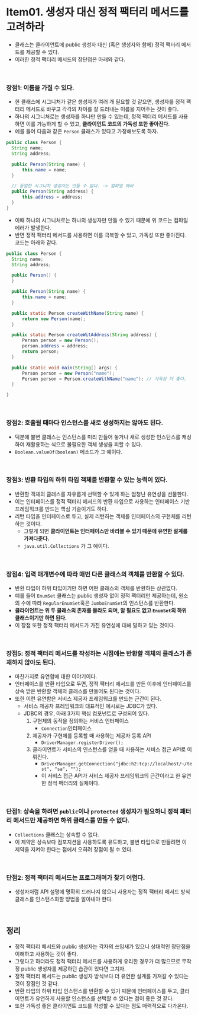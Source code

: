# Item01. 생성자 대신 정적 팩터리 메서드를 고려하라
- 클래스는 클라이언트에 public 생성자 대신 (혹은 생성자와 함께) 정적 팩터리 메서드를 제공할 수 있다.
- 이러한 정적 팩터리 메서드의 장단점은 아래와 같다.

<br>

### 장점1: 이름을 가질 수 있다.
- 한 클래스에 시그니처가 같은 생성자가 여러 개 필요할 것 같으면, 생성자를 정적 팩터리 메서드로 바꾸고 각각의 차이를 잘 드러내는 이름을 지어주는 것이 좋다.
- 하나의 시그니처로는 생성자를 하나만 만들 수 있는데, 정적 팩터리 메서드를 사용하면 이를 가능하게 할 수 있고, **클라이언트 코드의 가독성 또한 좋아진다**.
- 예를 들어 다음과 같은 `Person` 클래스가 있다고 가정해보도록 하자.
```java
public class Person {
  String name;
  String address;

  public Person(String name) {
      this.name = name;
  }

  // 동일한 시그니처 생성자는 만들 수 없다. -> 컴파일 에러
  public Person(String address) {
      this.address = address;
  }
}
```
- 이때 하나의 시그니처로는 하나의 생성자만 만들 수 있기 때문에 위 코드는 컴파일 에러가 발생한다.
- 반면 정적 팩터리 메서드를 사용하면 이를 극복할 수 있고, 가독성 또한 좋아진다. 코드는 아래와 같다.
```java
public class Person {
  String name;
  String address;

  public Person() {
  }

  public Person(String name) {
      this.name = name;
  }

  public static Person createWithName(String name) {
      return new Person(name);
  }

  public static Person createWitAddress(String address) {
      Person person = new Person();
      person.address = address;
      return person;
  }

  public static void main(String[] args) {
      Person person = new Person("name");
      Person person = Person.createWithName("name"); // 가독성 더 좋다.
  }

}
```
<br>

### 장점2: 호출될 때마다 인스턴스를 새로 생성하지는 않아도 된다.
- 덕분에 불변 클래스는 인스턴스를 미리 만들어 놓거나 새로 생성한 인스턴스를 캐싱하여 재활용하는 식으로 불필요한 객체 생성을 피할 수 있다.
- `Boolean.valueOf(boolean)` 메소드가 그 예이다.
<br>

### 장점3: 반환 타입의 하위 타입 객체를 반환할 수 있는 능력이 있다.
- 반환할 객체의 클래스를 자유롭게 선택할 수 있게 하는 엄청난 유연성을 선물한다.
- 이는 인터페이스를 정적 팩터리 메서드의 반환 타입으로 사용하는 인터페이스 기반 프레임워크를 만드는 핵심 기술이기도 하다.
- 리턴 타입을 인터페이스로 두고, 실제 리턴하는 객체를 인터페이스의 구현체를 리턴하는 것이다.
  - 그렇게 되면 **클라이언트는 인터페이스만 바라볼 수 있기 때문에 유연한 설계를 가져다준다.**
  - `java.util.Collections` 가 그 예이다.
<br>

### 장점4: 입력 매개변수에 따라 매번 다른 클래스의 객체를 반환할 수 있다.
- 반환 타입이 하위 타입이기만 하면 어떤 클래스의 객체를 반환하든 상관없다.
- 예를 들어 `EnumSet` 클래스는 public 생성자 없이 정적 팩터리만 제공하는데, 원소의 수에 따라 `RegularEnumSet`혹은 `JumboEnumSet`의 인스턴스를 반환한다.
- **클라이언트는 위 두 클래스의 존재를 몰라도 되며, 알 필요도 없고 `EnumSet`의 하위 클래스이기만 하면 된다.**
- 이 장점 또한 정적 팩터리 메서드가 가진 유연성에 대해 말하고 있는 것이다.
<br>

### 장점5: 정적 팩터리 메서드를 작성하는 시점에는 반환할 객체의 클래스가 존재하지 않아도 된다.
- 마찬가지로 유연함에 대한 이야기이다.
- 인터페이스를 반환 타입으로 두면, 정적 팩터리 메서드를 만든 이후에 인터페이스를 상속 받은 반환할 객체의 클래스를 만들어도 된다는 것이다.
- 또한 이런 유연함은 서비스 제공자 프레임워크를 만드는 근간이 된다.
  - 서비스 제공자 프레임워크의 대표적인 예시로는 JDBC가 있다.
  - JDBC의 경우, 아래 3가지 핵심 컴포넌트로 구성되어 있다.
    1. 구현체의 동작을 정의하는 서비스 인터페이스
        - `Connection`인터페이스
    2. 제공자가 구현체를 등록할 때 사용하는 제공자 등록 API
        - `DriverManager.registerDriver();`
    3. 클라이언트가 서비스의 인스턴스를 얻을 때 사용하는 서비스 접근 API로 이뤄진다.
        - `DriverManager.getConnection("jdbc:h2:tcp://localhost/~/test", "sa", "");`
        - 이 서비스 접근 API가 서비스 제공자 프레임워크의 근간이라고 한 유연한 정적 팩터리의 실체이다.
<br>

### 단점1: 상속을 하려면 `public`이나 `protected` 생성자가 필요하니 정적 패터리 메서드만 제공하면 하위 클래스를 만들 수 없다.
- `Collections` 클래스는 상속할 수 없다.
- 이 제약은 상속보다 컴포지션을 사용하도록 유도하고, 불변 타입으로 만들려면 이 제약을 지켜야 한다는 점에서 오히려 장점이 될 수 있다.
<br>

### 단점2: 정적 팩터리 메서드는 프로그래머가 찾기 어렵다.
- 생성자처럼 API 설명에 명확히 드러나지 않으니 사용자는 정적 팩터리 메서드 방식 클래스를 인스턴스화할 방법을 알아내야 한다.
<br>

## 정리
- 정적 팩터리 메서드와 public 생성자는 각자의 쓰임새가 있으니 상대적인 장단점을 이해하고 사용하는 것이 좋다.
- 그렇다고 하더라도 정적 팩터리 메서드를 사용하게 유리한 경우가 더 많으므로 무작정 public 생성자를 제공하던 습관이 있다면 고치자.
- 정적 팩터리 메서드는 public 생성자 방식보다 더 유연한 설계를 가져갈 수 있다는 것이 장점인 것 같다.
- 반환 타입의 하위 타입 인스턴스를 반환할 수 있기 때문에 인터페이스를 두고, 클라이언트가 유연하게 사용할 인스턴스를 선택할 수 있다는 점이 좋은 것 같다.
- 또한 가독성 좋은 클라이언트 코드를 작성할 수 있다는 점도 매력적으로 다가온다.
